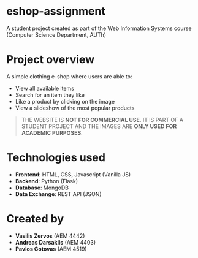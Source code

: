 # eshop-assignment

A student project created as part of the Web Information Systems course (Computer Science Department, AUTh)

# Project overview

A simple clothing e-shop where users are able to:
- View all available items
- Search for an item they like
- Like a product by clicking on the image
- View a slideshow of the most popular products

> THE WEBSITE IS **NOT FOR COMMERCIAL USE**. IT IS PART OF A STUDENT PROJECT AND THE IMAGES ARE **ONLY USED FOR ACADEMIC PURPOSES**.

# Technologies used
- **Frontend**: HTML, CSS, Javascript (Vanilla JS)
- **Backend**: Python (Flask)
- **Database**: MongoDB
- **Data Exchange**: REST API (JSON)

# Created by
- **Vasilis Zervos** (AEM 4442)
- **Andreas Darsaklis** (AEM 4403)
- **Pavlos Gotovas** (AEM 4519)